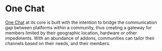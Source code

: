 # One Chat

[One Chat](https://one-chat.co) at its core is built with the intention to bridge the communication gap between platforms within a community, thus creating a gateway for members limited by their geographic location, hardware or other impediments. With an abundance of addons, communities can tailor their channels based on their needs, and their members.
